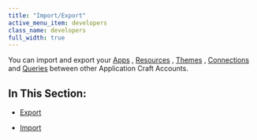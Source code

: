 ```yaml
---
title: "Import/Export"
active_menu_item: developers
class_name: developers
full_width: true
---
```



You can import and export your [Apps](../../console-tabs/applications.htm) , [Resources](../../console-tabs/resources.htm) , [Themes](../../console-tabs/themes-overview.htm) , [Connections](../../console-tabs/connections/index.htm) and [Queries](../../console-tabs/queries/index.htm) between other Application Craft Accounts.

## In This Section:

 - [Export](export.htm)

 - [Import](import.htm)

